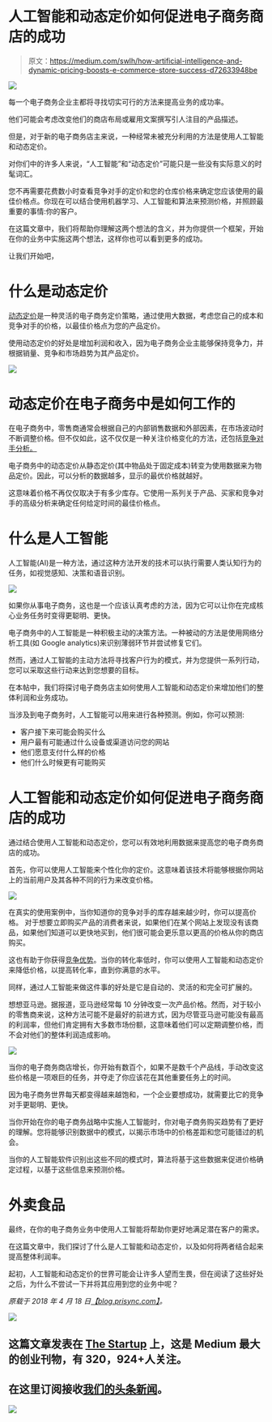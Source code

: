 # 人工智能和动态定价如何促进电子商务商店的成功

> 原文：<https://medium.com/swlh/how-artificial-intelligence-and-dynamic-pricing-boosts-e-commerce-store-success-d72633948be>

![](img/a2f3c168eb149952165c2654487bb76a.png)

每一个电子商务企业主都将寻找切实可行的方法来提高业务的成功率。

他们可能会考虑改变他们的商店布局或雇用文案撰写引人注目的产品描述。

但是，对于新的电子商务店主来说，一种经常未被充分利用的方法是使用人工智能和动态定价。

对你们中的许多人来说，“人工智能”和“动态定价”可能只是一些没有实际意义的时髦词汇。

您不再需要花费数小时查看竞争对手的定价和您的仓库价格来确定您应该使用的最佳价格点。你现在可以结合使用机器学习、人工智能和算法来预测价格，并照顾最重要的事情:你的客户。

在这篇文章中，我们将帮助你理解这两个想法的含义，并为你提供一个框架，开始在你的业务中实施这两个想法，这样你也可以看到更多的成功。

让我们开始吧，

# 什么是动态定价

[动态定价](https://helpcenter.prisync.com/hc/en-us/articles/115002998594-What-is-Dynamic-Pricing-)是一种灵活的电子商务定价策略，通过使用大数据，考虑您自己的成本和竞争对手的价格，以最佳价格点为您的产品定价。

使用动态定价的好处是增加利润和收入，因为电子商务企业主能够保持竞争力，并根据销量、竞争和市场趋势为其产品定价。

![](img/9a4753b3a8d6b07bb1ca441380f97f44.png)

# 动态定价在电子商务中是如何工作的

在电子商务中，零售商通常会根据自己的内部销售数据和外部因素，在市场波动时不断调整价格。但不仅如此，这不仅仅是一种关注价格变化的方法，还包括[竞争对手分析。](https://blog.prisync.com/e-commerce-competitor-analysis-checklist-proper-tool/)

电子商务中的动态定价从静态定价(其中物品处于固定成本)转变为使用数据来为物品定价。因此，可以分析的数据越多，显示的最优价格就越好。

这意味着价格不再仅仅取决于有多少库存。它使用一系列关于产品、买家和竞争对手的高级分析来确定任何给定时间的最佳价格点。

# 什么是人工智能

人工智能(AI)是一种方法，通过这种方法开发的技术可以执行需要人类认知行为的任务，如视觉感知、决策和语音识别。

![](img/176a40bf02b32b84a788e5b7f71e72b5.png)

如果你从事电子商务，这也是一个应该认真考虑的方法，因为它可以让你在完成核心业务任务时变得更聪明、更快。

电子商务中的人工智能是一种积极主动的决策方法。一种被动的方法是使用网络分析工具(如 Google analytics)来识别薄弱环节并尝试修复它们。

然而，通过人工智能的主动方法将寻找客户行为的模式，并为您提供一系列行动，您可以采取这些行动来达到您想要的目标。

在本帖中，我们将探讨电子商务店主如何使用人工智能和动态定价来增加他们的整体利润和业务成功。

当涉及到电子商务时，人工智能可以用来进行各种预测。例如，你可以预测:

*   客户接下来可能会购买什么
*   用户最有可能通过什么设备或渠道访问您的网站
*   他们愿意支付什么样的价格
*   他们什么时候更有可能购买

# 人工智能和动态定价如何促进电子商务商店的成功

通过结合使用人工智能和动态定价，您可以有效地利用数据来提高您的电子商务商店的成功。

首先，你可以使用人工智能来个性化你的定价。这意味着该技术将能够根据你网站上的当前用户及其各种不同的行为来改变价格。

![](img/0f13ad4cc8cff7fa22d8976f02535189.png)

在真实的使用案例中，当你知道你的竞争对手的库存越来越少时，你可以提高价格。
对于想要立即购买产品的消费者来说，如果他们在某个网站上发现没有该商品，如果他们知道可以更快地买到，他们很可能会更乐意以更高的价格从你的商店购买。

这也有助于你获得[竞争优势](https://blog.prisync.com/increase-competitive-advantage/)。当你的转化率低时，你可以使用人工智能和动态定价来降低价格，以提高转化率，直到你满意的水平。

同样，通过人工智能来做这件事的好处是它是自动的、灵活的和完全可扩展的。

想想亚马逊。据报道，亚马逊经常每 10 分钟改变一次产品价格。然而，对于较小的零售商来说，这种方法可能不是最好的前进方式，因为尽管亚马逊可能没有最高的利润率，但他们肯定拥有大多数市场份额，这意味着他们可以定期调整价格，而不会对他们的整体利润造成影响。

![](img/8f099ab33e7f63550623cbc30828ae60.png)

当你的电子商务商店增长，你开始有数百个，如果不是数千个产品线，手动改变这些价格是一项艰巨的任务，并夺走了你应该花在其他重要任务上的时间。

因为电子商务世界每天都变得越来越饱和，一个企业要想成功，就需要比它的竞争对手更聪明、更快。

当你开始在你的电子商务战略中实施人工智能时，你对电子商务购买趋势有了更好的理解。您将能够识别数据中的模式，以揭示市场中的价格差距和您可能错过的机会。

当你的人工智能软件识别出这些不同的模式时，算法将基于这些数据来促进价格确定过程，以基于这些信息来预测价格。

# 外卖食品

最终，在你的电子商务业务中使用人工智能将帮助你更好地满足潜在客户的需求。

在这篇文章中，我们探讨了什么是人工智能和动态定价，以及如何将两者结合起来提高整体利润率。

起初，人工智能和动态定价的世界可能会让许多人望而生畏，但在阅读了这些好处之后，为什么不尝试一下并将其应用到您的业务中呢？

*原载于 2018 年 4 月 18 日*[*【blog.prisync.com】*](https://blog.prisync.com/artificial-intelligence-dynamic-pricing/)*。*

[![](img/308a8d84fb9b2fab43d66c117fcc4bb4.png)](https://medium.com/swlh)

## 这篇文章发表在 [The Startup](https://medium.com/swlh) 上，这是 Medium 最大的创业刊物，有 320，924+人关注。

## 在这里订阅接收[我们的头条新闻](http://growthsupply.com/the-startup-newsletter/)。

[![](img/b0164736ea17a63403e660de5dedf91a.png)](https://medium.com/swlh)
